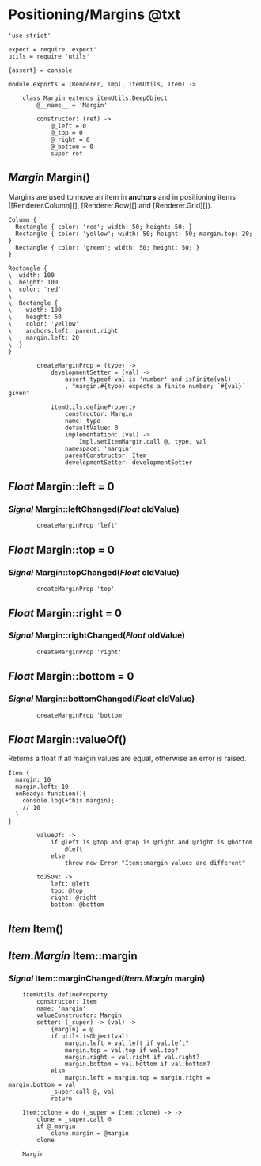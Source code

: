 Positioning/Margins @txt
========================

	'use strict'

	expect = require 'expect'
	utils = require 'utils'

	{assert} = console

	module.exports = (Renderer, Impl, itemUtils, Item) ->

		class Margin extends itemUtils.DeepObject
			@__name__ = 'Margin'

			constructor: (ref) ->
				@_left = 0
				@_top = 0
				@_right = 0
				@_bottom = 0
				super ref

*Margin* Margin()
-----------------

Margins are used to move an item in **anchors** and in positioning items
([Renderer.Column][], [Renderer.Row][] and [Renderer.Grid][]).

```style
Column {
  Rectangle { color: 'red'; width: 50; height: 50; }
  Rectangle { color: 'yellow'; width: 50; height: 50; margin.top: 20; }
  Rectangle { color: 'green'; width: 50; height: 50; }
}
```

```style
Rectangle {
\  width: 100
\  height: 100
\  color: 'red'
\
\  Rectangle {
\    width: 100
\    height: 50
\    color: 'yellow'
\    anchors.left: parent.right
\    margin.left: 20
\  }
}
```

			createMarginProp = (type) ->
				developmentSetter = (val) ->
					assert typeof val is 'number' and isFinite(val)
					, "margin.#{type} expects a finite number; `#{val}` given"

				itemUtils.defineProperty
					constructor: Margin
					name: type
					defaultValue: 0
					implementation: (val) ->
						Impl.setItemMargin.call @, type, val
					namespace: 'margin'
					parentConstructor: Item
					developmentSetter: developmentSetter

*Float* Margin::left = 0
------------------------

### *Signal* Margin::leftChanged(*Float* oldValue)

			createMarginProp 'left'

*Float* Margin::top = 0
-----------------------

### *Signal* Margin::topChanged(*Float* oldValue)

			createMarginProp 'top'

*Float* Margin::right = 0
-------------------------

### *Signal* Margin::rightChanged(*Float* oldValue)

			createMarginProp 'right'

*Float* Margin::bottom = 0
--------------------------

### *Signal* Margin::bottomChanged(*Float* oldValue)

			createMarginProp 'bottom'

*Float* Margin::valueOf()
--------------------------

Returns a float if all margin values are equal, otherwise an error is raised.

```
Item {
  margin: 10
  margin.left: 10
  onReady: function(){
  	console.log(+this.margin);
  	// 10
  }
}
```

			valueOf: ->
				if @left is @top and @top is @right and @right is @bottom
					@left
				else
					throw new Error "Item::margin values are different"

			toJSON: ->
				left: @left
				top: @top
				right: @right
				bottom: @bottom

*Item* Item()
-------------

*Item.Margin* Item::margin
--------------------------

### *Signal* Item::marginChanged(*Item.Margin* margin)

		itemUtils.defineProperty
			constructor: Item
			name: 'margin'
			valueConstructor: Margin
			setter: (_super) -> (val) ->
				{margin} = @
				if utils.isObject(val)
					margin.left = val.left if val.left?
					margin.top = val.top if val.top?
					margin.right = val.right if val.right?
					margin.bottom = val.bottom if val.bottom?
				else
					margin.left = margin.top = margin.right = margin.bottom = val
				_super.call @, val
				return

		Item::clone = do (_super = Item::clone) -> ->
			clone = _super.call @
			if @_margin
				clone.margin = @margin
			clone

		Margin
